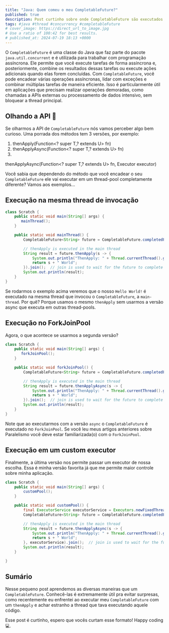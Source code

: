 ```yaml
---
title: "Java: Quem comeu o meu CompletableFuture?"
published: true
description: Post curtinho sobre onde CompletableFuture são executados. 
tags: #java #thread #concurrency #completableFuture
# cover_image: https://direct_url_to_image.jpg
# Use a ratio of 100:42 for best results.
# published_at: 2024-07-19 18:13 +0000
---
```


O `CompletableFuture` é uma classe do Java que faz parte do pacote `java.util.concurrent` e é utilizada para trabalhar com programação assíncrona. Ele permite que você execute tarefas de forma assíncrona e, posteriormente, combine os resultados dessas tarefas ou execute ações adicionais quando elas forem concluídas. Com `CompletableFuture`, você pode encadear várias operações assíncronas, lidar com exceções e combinar múltiplas tarefas de maneira eficiente. Isso é particularmente útil em aplicações que precisam realizar operações demoradas, como chamadas a APIs externas ou processamento de dados intensivo, sem bloquear a thread principal.

## Olhando a API 👀

Se olharmos a API de `CompletableFuture` nós vamos perceber algo bem curioso. Uma porrada dos métodos tem 3 versões, por exemplo:
1. thenApply(Function<? super T,? extends U> fn)
2. thenApplyAsync(Function<? super T,? extends U> fn)
3. 
thenApplyAsync(Function<? super T,? extends U> fn, Executor executor)

Você sabia que dependendo do método que você encadear o seu `CompletableFuture` ele vai executar em um thread-pool completamente diferente? Vamos aos exemplos...

## Execução na mesma thread de invocação

```java
class Scratch {
    public static void main(String[] args) {
       mainThread();
    }

    public static void mainThread() {
        CompletableFuture<String> future = CompletableFuture.completedFuture("Hello World!");

        // thenApply is executed in the main thread
        String result = future.thenApply(s -> {
            System.out.println("ThenApply: " + Thread.currentThread().getName());
            return s + " World";
        }).join();  // join is used to wait for the future to complete
        System.out.println(result);
    }
}
```

Se rodarmos o exemplo acima veremos que o nosso `Hello World!` é executado na mesma thread que invocou o `CompletableFuture`, a `main-thread`. Por quê? Porque usamos o mesmo `thenApply` sem usarmos a versão async que executa em outras thread-pools.

## Execução no ForkJoinPool

Agora, o que acontece se usarmos a segunda versão?

```java
class Scratch {
    public static void main(String[] args) {
       forkJoinPool();
    }

    public static void forkJoinPool() {
        CompletableFuture<String> future = CompletableFuture.completedFuture("Hello World!");

        // thenApply is executed in the main thread
        String result = future.thenApplyAsync(s -> {
            System.out.println("ThenApply: " + Thread.currentThread().getName());
            return s + " World";
        }).join();  // join is used to wait for the future to complete
        System.out.println(result);
    }
}
```

Note que ao executarmos com a versão `async` o `CompletableFuture` é executado no `ForkJoinPool`. Se você leu meus artigos anteriores sobre Paralelismo você deve estar familiarizada(o) com o `ForkJoinPool`. 

## Execução em um custom executor

Finalmente, a última versão nos permite passar um executor de nossa escolha. Essa é minha versão favorita já que me permite maior controle sobre minha aplicação.

```java
class Scratch {
    public static void main(String[] args) {
        customPool();
    }

    public static void customPool() {
        final ExecutorService executorService = Executors.newFixedThreadPool(2);
        CompletableFuture<String> future = CompletableFuture.completedFuture("Hello World!");

        // thenApply is executed in the main thread
        String result = future.thenApplyAsync(s -> {
            System.out.println("ThenApply: " + Thread.currentThread().getName());
            return s + " World";
        }, executorService).join();  // join is used to wait for the future to complete
        System.out.println(result);
    }

}
```

## Sumário

Nesse pequeno post aprendemos as diversas maneiras que um `CompletableFuture`. Conhecê-las é extremamente útil pra evitar surpresas, como recentemente eu enfrentei ao executar meu `CompletableFuture` com um `thenApply` e achar estranho a thread que tava executando aquele código.

Esse post é curtinho, espero que vocês curtam esse formato! Happy coding 💻.